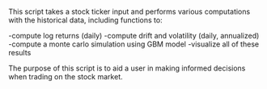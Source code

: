 This script takes a stock ticker input and performs various computations with the historical data, including functions to:

-compute log returns (daily)
-compute drift and volatility (daily, annualized)
-compute a monte carlo simulation using GBM model
-visualize all of these results

The purpose of this script is to aid a user in making informed decisions when trading on the stock market.

